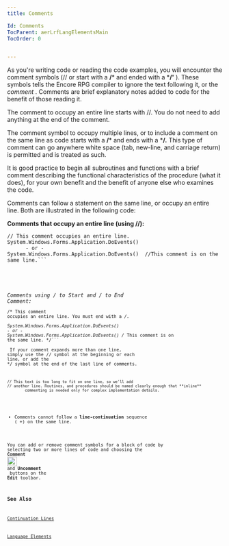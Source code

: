 ```yaml
---
title: Comments

Id: Comments
TocParent: aerLrfLangElementsMain
TocOrder: 0


---
```


As you're writing code or reading the code examples, you will encounter the comment symbols (// or start with a **/*** and ended with a ***/'** ). These symbols tells the Encore RPG compiler to ignore the text following it, or the *comment* . Comments are brief explanatory notes added to code for the benefit of those reading it. 

The comment to occupy an entire line starts with //. You do not need to add anything at the end of the comment. 

The comment symbol to occupy multiple lines, or to include a comment on the same line as code starts with a **/*** and ends with a ***/.** This type of comment can go anywhere white space (tab, new-line, and carriage return) is permitted and is treated as such. 

It is good practice to begin all subroutines and functions with a brief comment describing the functional characteristics of the procedure (what it does), for your own benefit and the benefit of anyone else who examines the code. 

Comments can follow a statement on the same line, or occupy an entire line. Both are illustrated in the following code: 

**Comments that occupy an entire line (using //):** 
<pre class="prettyprint"><code class="language=avr">// This comment occupies an entire line. 
System.Windows.Forms.Application.DoEvents()
      - or -
System.Windows.Forms.Application.DoEvents()  //This comment is on the same line.```</pre>
 **<br />Comments using /* to Start and */ to End Comment:** 
        <pre class="prettyprint"><code class="language=avr">/* This comment occupies an entire line.  You must end with a */.        
 System.Windows.Forms.Application.DoEvents() 
<br />- or - System.Windows.Forms.Application.DoEvents() /* This comment is on the same line. */```</pre>
        If your comment expands more than one line, simply use the // symbol at the beginning or each <br />line, or add the */ symbol at the end of the last line of comments.

        
```
// This text is too long to fit on one line, so we'll add
// another line. Routines, and procedures should be named clearly enough that **inline** 
		commenting is needed only for complex implementation details.
		
```

- Comments cannot follow a **line-continuation**  sequence ( +) on
                the same line.

You can add or remove comment symbols for a block of code by selecting two or more lines of code and choosing the **Comment** <img id="IMG1" alt="" src="Images/comments.JPG" border="0" height="22" width="23" /> and **Uncomment** <img alt="" src="Images/uncomment.JPG" border="0" /> buttons on the **Edit** toolbar. 

### See Also
[Continuation Lines](Continuation_Lines.html)

[Language Elements](ecrLrfLangElementsMain.html)

